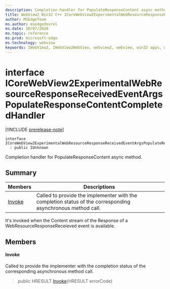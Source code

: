 ```yaml
---
description: Completion handler for PopulateResponseContent async method.
title: WebView2 Win32 C++ ICoreWebView2ExperimentalWebResourceResponseReceivedEventArgsPopulateResponseContentCompletedHandler
author: MSEdgeTeam
ms.author: msedgedevrel
ms.date: 10/07/2020
ms.topic: reference
ms.prod: microsoft-edge
ms.technology: webview
keywords: IWebView2, IWebView2WebView, webview2, webview, win32 apps, win32, edge, ICoreWebView2, ICoreWebView2Controller, browser control, edge html, ICoreWebView2ExperimentalWebResourceResponseReceivedEventArgsPopulateResponseContentCompletedHandler
---
```


# interface ICoreWebView2ExperimentalWebResourceResponseReceivedEventArgsPopulateResponseContentCompletedHandler 

[!INCLUDE [prerelease-note](../includes/prerelease-note.md)]

```
interface ICoreWebView2ExperimentalWebResourceResponseReceivedEventArgsPopulateResponseContentCompletedHandler
  : public IUnknown
```

Completion handler for PopulateResponseContent async method.

## Summary

 Members                        | Descriptions
--------------------------------|---------------------------------------------
[Invoke](#invoke) | Called to provide the implementer with the completion status of the corresponding asynchronous method call.

It's invoked when the Content stream of the Response of a WebResourceResponseReceieved event is available.

## Members

#### Invoke 

Called to provide the implementer with the completion status of the corresponding asynchronous method call.

> public HRESULT [Invoke](#invoke)(HRESULT errorCode)

